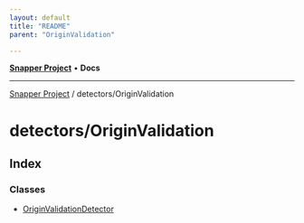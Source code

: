 ```yaml
---
layout: default
title: "README"
parent: "OriginValidation"

---
```

[**Snapper Project**](../../README.md) • **Docs**

***

[Snapper Project](../../README.md) / detectors/OriginValidation

# detectors/OriginValidation

## Index

### Classes

- [OriginValidationDetector](classes/OriginValidationDetector.md)
